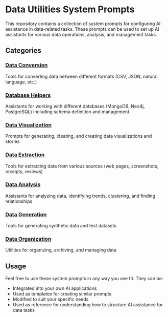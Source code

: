 # Data Utilities System Prompts

This repository contains a collection of system prompts for configuring AI assistance in data-related tasks. These prompts can be used to set up AI assistants for various data operations, analysis, and management tasks.

## Categories

### [Data Conversion](./data-conversion)
Tools for converting data between different formats (CSV, JSON, natural language, etc.)

### [Database Helpers](./database-helpers)
Assistants for working with different databases (MongoDB, Neo4j, PostgreSQL) including schema definition and management

### [Data Visualization](./data-visualization)
Prompts for generating, ideating, and creating data visualizations and stories

### [Data Extraction](./data-extraction)
Tools for extracting data from various sources (web pages, screenshots, receipts, reviews)

### [Data Analysis](./data-analysis)
Assistants for analyzing data, identifying trends, clustering, and finding relationships

### [Data Generation](./data-generation)
Tools for generating synthetic data and test datasets

### [Data Organization](./data-organization)
Utilities for organizing, archiving, and managing data

## Usage

Feel free to use these system prompts in any way you see fit. They can be:
- Integrated into your own AI applications
- Used as templates for creating similar prompts
- Modified to suit your specific needs
- Used as reference for understanding how to structure AI assistance for data tasks

 